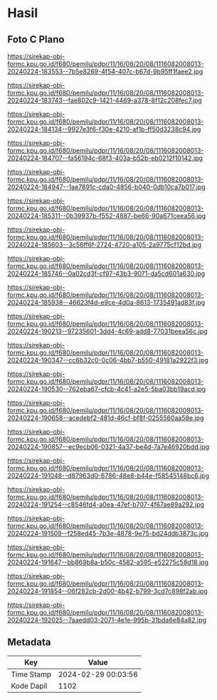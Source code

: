 # Hasil

## Foto C Plano

https://sirekap-obj-formc.kpu.go.id/f680/pemilu/pdpr/11/16/08/20/08/1116082008013-20240224-183553--7b5e8269-4f54-407c-b67d-9b95ff1faee2.jpg

https://sirekap-obj-formc.kpu.go.id/f680/pemilu/pdpr/11/16/08/20/08/1116082008013-20240224-183743--fae802c9-1421-4469-a378-8f12c208fec7.jpg

https://sirekap-obj-formc.kpu.go.id/f680/pemilu/pdpr/11/16/08/20/08/1116082008013-20240224-184134--9927e3f6-f30e-4210-af1b-ff50d3238c94.jpg

https://sirekap-obj-formc.kpu.go.id/f680/pemilu/pdpr/11/16/08/20/08/1116082008013-20240224-184707--fa56194c-68f3-403a-b52b-eb0212f10142.jpg

https://sirekap-obj-formc.kpu.go.id/f680/pemilu/pdpr/11/16/08/20/08/1116082008013-20240224-184947--1ae7891c-cda0-4856-b040-0db10ca7b017.jpg

https://sirekap-obj-formc.kpu.go.id/f680/pemilu/pdpr/11/16/08/20/08/1116082008013-20240224-185311--0b39937b-f552-4887-be66-90a671ceea56.jpg

https://sirekap-obj-formc.kpu.go.id/f680/pemilu/pdpr/11/16/08/20/08/1116082008013-20240224-185603--3c56ff6f-2724-4720-a105-2a9775cf12bd.jpg

https://sirekap-obj-formc.kpu.go.id/f680/pemilu/pdpr/11/16/08/20/08/1116082008013-20240224-185746--0a02cd3f-cf97-43b3-9071-da5cd601a630.jpg

https://sirekap-obj-formc.kpu.go.id/f680/pemilu/pdpr/11/16/08/20/08/1116082008013-20240224-185938--46623f4d-e9ce-4d0a-8613-1735491ad83f.jpg

https://sirekap-obj-formc.kpu.go.id/f680/pemilu/pdpr/11/16/08/20/08/1116082008013-20240224-190213--97235601-3dd4-4c69-add8-77031beea56c.jpg

https://sirekap-obj-formc.kpu.go.id/f680/pemilu/pdpr/11/16/08/20/08/1116082008013-20240224-190347--cc6b32c0-0c06-4bb7-b550-49181a2922f3.jpg

https://sirekap-obj-formc.kpu.go.id/f680/pemilu/pdpr/11/16/08/20/08/1116082008013-20240224-190530--762eba67-cfcb-4c41-a2e5-5ba03bb19acd.jpg

https://sirekap-obj-formc.kpu.go.id/f680/pemilu/pdpr/11/16/08/20/08/1116082008013-20240224-190658--acedebf2-481d-46cf-bf8f-0255560aa58e.jpg

https://sirekap-obj-formc.kpu.go.id/f680/pemilu/pdpr/11/16/08/20/08/1116082008013-20240224-190857--ec9ecb06-0321-4a37-be4d-7a7e46920bdd.jpg

https://sirekap-obj-formc.kpu.go.id/f680/pemilu/pdpr/11/16/08/20/08/1116082008013-20240224-191048--d87963d0-6786-48e8-b44e-f58545148bc6.jpg

https://sirekap-obj-formc.kpu.go.id/f680/pemilu/pdpr/11/16/08/20/08/1116082008013-20240224-191254--c8546fd4-a0ea-47ef-b707-4f67ae89a292.jpg

https://sirekap-obj-formc.kpu.go.id/f680/pemilu/pdpr/11/16/08/20/08/1116082008013-20240224-191509--f258ed45-7b3e-4878-9e75-bd24ddb3873c.jpg

https://sirekap-obj-formc.kpu.go.id/f680/pemilu/pdpr/11/16/08/20/08/1116082008013-20240224-191647--bb869b8a-b50c-4582-a595-e52275c58d18.jpg

https://sirekap-obj-formc.kpu.go.id/f680/pemilu/pdpr/11/16/08/20/08/1116082008013-20240224-191854--06f282cb-2d00-4b42-b799-3cd7c898f2ab.jpg

https://sirekap-obj-formc.kpu.go.id/f680/pemilu/pdpr/11/16/08/20/08/1116082008013-20240224-192025--7aaedd03-2071-4e1e-995b-31bda6e84a82.jpg


## Metadata

| Key        | Value               |
| ---------- | ------------------- |
| Time Stamp | 2024-02-29 00:03:56 |
| Kode Dapil | 1102                |



